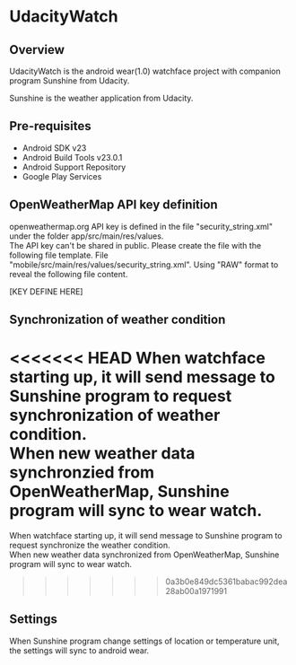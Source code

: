 # UdacityWatch

## Overview

UdacityWatch is the android wear(1.0) watchface project with companion program Sunshine from Udacity.  

Sunshine is the weather application from Udacity.

## Pre-requisites

* Android SDK v23
* Android Build Tools v23.0.1
* Android Support Repository
* Google Play Services

## OpenWeatherMap API key definition

openweathermap.org API key is defined in the file "security_string.xml" under the folder app/src/main/res/values.  
The API key can't be shared in public.  Please create the file with the following file template.
File "mobile/src/main/res/values/security_string.xml".  Using "RAW" format to reveal the following file content. 

<?xml version="1.0" encoding="utf-8"?>
<resources>
<string name="open_weather_api_key" translatable="false">[KEY DEFINE HERE]</string>
</resources>

## Synchronization of weather condition

<<<<<<< HEAD
When watchface starting up, it will send message to Sunshine program to request synchronization of weather condition.  
When new weather data synchronzied from OpenWeatherMap, Sunshine program will sync to wear watch.
=======
   When watchface starting up, it will send message to Sunshine program to request synchronize the weather condition.  
When new weather data synchronized from OpenWeatherMap, Sunshine program will sync to wear watch.
>>>>>>> 0a3b0e849dc5361babac992dea28ab00a1971991
   
## Settings   

When Sunshine program change settings of location or temperature unit, the settings will sync to android wear.


   
